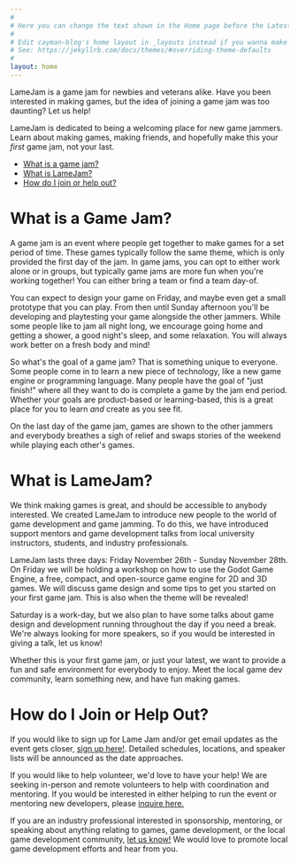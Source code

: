 ```yaml
---
#
# Here you can change the text shown in the Home page before the Latest Posts section.
#
# Edit cayman-blog's home layout in _layouts instead if you wanna make some changes
# See: https://jekyllrb.com/docs/themes/#overriding-theme-defaults
#
layout: home
---
```


LameJam is a game jam for newbies and veterans alike. Have you been interested
in making games, but the idea of joining a game jam was too daunting? Let us
help!

LameJam is dedicated to being a welcoming place for new game jammers. Learn
about making games, making friends, and hopefully make this your _first_ game
jam, not your last.

- [What is a game jam?](#what-is-a-game-jam)
- [What is LameJam?](#what-is-lamejam)
- [How do I join or help out?](#how-do-i-join-or-help-out)

# What is a Game Jam?

A game jam is an event where people get together to make games for a set period
of time. These games typically follow the same theme, which is only provided the
first day of the jam. In game jams, you can opt to either work alone or in
groups, but typically game jams are more fun when you're working together! You
can either bring a team or find a team day-of.

You can expect to design your game on Friday, and maybe even get a small
prototype that you can play. From then until Sunday afternoon you'll be
developing and playtesting your game alongside the other jammers. While some
people like to jam all night long, we encourage going home and getting a shower,
a good night's sleep, and some relaxation. You will always work better on a
fresh body and mind!

So what's the goal of a game jam? That is something unique to everyone. Some
people come in to learn a new piece of technology, like a new game engine or
programming language. Many people have the goal of "just finish!" where all they
want to do is complete a game by the jam end period. Whether your goals are
product-based or learning-based, this is a great place for you to learn _and_
create as you see fit.

On the last day of the game jam, games are shown to the other jammers and
everybody breathes a sigh of relief and swaps stories of the weekend while
playing each other's games.

# What is LameJam?

We think making games is great, and should be accessible to anybody interested.
We created LameJam to introduce new people to the world of game development and
game jamming. To do this, we have introduced support mentors and game
development talks from local university instructors, students, and industry
professionals.

LameJam lasts three days: Friday November 26th - Sunday November 28th. On Friday we will be
holding a workshop on how to use the Godot Game Engine, a free, compact, and
open-source game engine for 2D and 3D games. We will discuss game design and
some tips to get you started on your first game jam. This is also when the theme
will be revealed!

Saturday is a work-day, but we also plan to have some talks about game design
and development running throughout the day if you need a break. We're always
looking for more speakers, so if you would be interested in giving a talk, let
us know!

Whether this is your first game jam, or just your latest, we want to provide a
fun and safe environment for everybody to enjoy. Meet the local game dev
community, learn something new, and have fun making games.

# How do I Join or Help Out?

If you would like to sign up for Lame Jam and/or get email updates as the event
gets closer, [sign up here!](#). Detailed schedules, locations, and speaker
lists will be announced as the date approaches.

If you would like to help volunteer, we'd love to have your help! We are seeking
in-person and remote volunteers to help with coordination and mentoring. If you
would be interested in either helping to run the event or mentoring new
developers, please [inquire here.](#)

If you are an industry professional interested in sponsorship, mentoring, or
speaking about anything relating to games, game development, or the local game
development community, [let us know!](#) We would love to promote local game
development efforts and hear from you.
